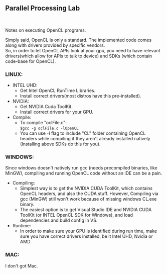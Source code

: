 ## Parallel Processing Lab

<br/>

Notes on executing OpenCL programs. <br/>

Simply said, OpenCL is only a standard. The implemented code comes along with drivers provided by specific vendors.<br/>
So, in order to let OpenCL APIs look at your gpu, you need to have relevant drivers(which allow for APIs to talk to device) and SDKs (which contain code-base for OpenCL).<br/>

### LINUX:<br/>
  * INTEL UHD:<br/>
    * Get Intel OpenCL RunTime Libraries.<br/>
    * Install correct drivers(most distros have this pre-installed).<br/>
  * NVIDIA:<br/>
    * Get NVIDIA Cuda ToolKit.<br/>
    * Install correct drivers for your GPU.<br/>
  * Compile:<br/>
    * To compile "oclFile.c":<br/>
       `$gcc -g oclFile.c -lOpenCL` <br/>
    * You can use -I flag to include "CL" folder containing OpenCL headers while compiling if they aren't already installed natively (Installing above SDKs do this for you).<br/>

### WINDOWS:<br/>
Since windows doesn't natively run gcc (needs precompiled binaries, like MinGW), compiling and running OpenCL code without an IDE can be a pain.<br/>

  * Compiling:<br/>
     * Simplest way is to get the NVIDIA CUDA ToolKit, which contains OpenCL headers, and also the CUDA stuff. However, Compiling via gcc (MinGW) still won't work because of missing windows CL.exe binary. <br/>
     * The easiest option is to get Visual Studio IDE and NVIDIA CUDA ToolKit (or INTEL OpenCL SDK for Windows), and load dependencies and build config in VS.<br/>
  * Runtime:<br/>
     * In order to make sure your GPU is identified during run time, make sure you have correct drivers installed, be it Intel UHD, Nvidia or AMD.<br/>

### MAC:<br/>
I don't got Mac.<br/>
